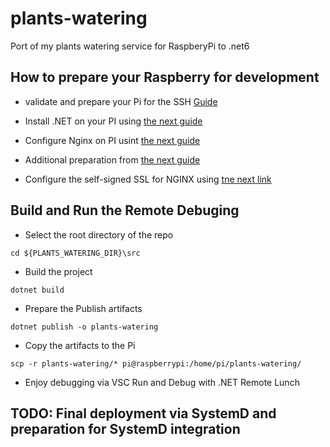 # plants-watering
Port of my plants watering service for RaspberyPi to .net6


## How to prepare your Raspberry for development

- validate and prepare your Pi for the SSH [Guide](https://www.raspberrypi.com/documentation/computers/remote-access.html#setting-up-an-ssh-server)

- Install .NET on your PI using [the next guide](https://www.digitalocean.com/community/tutorials/how-to-create-a-self-signed-ssl-certificate-for-nginx-on-debian-8)

- Configure Nginx on PI usint [the next guide](https://docs.microsoft.com/en-us/aspnet/core/host-and-deploy/linux-nginx?view=aspnetcore-6.0)

- Additional preparation from [the next guide](https://thomaslevesque.com/2018/04/17/hosting-an-asp-net-core-2-application-on-a-raspberry-pi/)

- Configure the self-signed SSL for NGINX using [tne next link](https://www.digitalocean.com/community/tutorials/how-to-create-a-self-signed-ssl-certificate-for-nginx-on-debian-8)


## Build and Run the Remote Debuging

- Select the root directory of the repo

```
cd ${PLANTS_WATERING_DIR}\src
```

- Build the project

```
dotnet build
```

- Prepare the Publish artifacts

```
dotnet publish -o plants-watering
```

- Copy the artifacts to the Pi

```
scp -r plants-watering/* pi@raspberrypi:/home/pi/plants-watering/
```

- Enjoy debugging via VSC Run and Debug with .NET Remote Lunch

## TODO: Final deployment via SystemD and preparation for SystemD integration